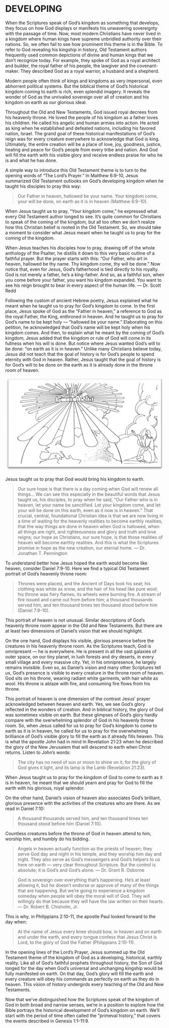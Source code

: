 # DEVELOPING

When the Scriptures speak of God’s kingdom as something that develops, they focus on how God displays or manifests his unwavering sovereignty with the passage of time. Now, most modern Christians have never lived in a kingdom where human kings have supreme unbridled authority over their nations. So, we often fail to see how prominent this theme is in the Bible. To refer to God revealing his kingship in history, Old Testament authors frequently used common depictions of divine and human kings that we don’t recognize today. For example, they spoke of God as a royal architect and builder, the royal father of his people, the lawgiver and the covenant-maker. They described God as a royal warrior, a husband and a shepherd.

Modern people often think of kings and kingdoms as very impersonal, even abhorrent political systems. But the biblical theme of God’s historical kingdom coming to earth is rich, even splendid imagery. It reveals the wonder of God as the unrivaled sovereign over all of creation and his kingdom on earth as our glorious ideal.

Throughout the Old and New Testaments, God issued royal decrees from his heavenly throne. He loved the people of his kingdom as a father loves his children. He called his angelic and human armies into action. He acted as king when he established and defeated nations, including his favored nation, Israel. The grand goal of these historical manifestations of God’s reign was for every creature everywhere to acknowledge that God is king. Ultimately, the entire creation will be a place of love, joy, goodness, justice, healing and peace for God’s people from every tribe and nation. And God will fill the earth with his visible glory and receive endless praise for who he is and what he has done.

A simple way to introduce this Old Testament theme is to turn to the opening words of “The Lord’s Prayer.” In Matthew 6:9-10, Jesus summarized Old Testament outlooks on God’s developing kingdom when he taught his disciples to pray this way:

> Our Father in heaven, hallowed be your name. Your kingdom come, your will be done, on earth as it is in heaven (Matthew 6:9-10).

When Jesus taught us to pray, “Your kingdom come,” he expressed what every Old Testament author longed to see. It’s quite common for Christians to speak of the coming of the kingdom, but all too often we don’t realize how this Christian belief is rooted in the Old Testament. So, we should take a moment to consider what Jesus meant when he taught us to pray for the coming of the kingdom.

When Jesus teaches his disciples how to pray, drawing off of the whole anthology of the Psalter, he distills it down to this very basic outline of a faithful prayer. But the prayer starts with this: “Our Father, who art in heaven, hallowed be thy name. Thy kingdom come, thy will be done.” Now notice that, even for Jesus, God’s fatherhood is tied directly to his royalty. God is not merely a father, he’s a king-father. And so, as a faithful son, when you come before your father, you want his kingdom expanded. You want to see his reign brought to bear in every aspect of the human life. — Dr. Scott Redd

Following the custom of ancient Hebrew poetry, Jesus explained what he meant when he taught us to pray for God’s kingdom to come. In the first place, Jesus spoke of God as the “Father in heaven,” a reference to God as the royal Father, the King, enthroned in heaven. And he taught us to pray for God’s name to be kept holy — “hallowed be your name.” Elaborating on this petition, he acknowledged that God’s name will be kept holy when his kingdom comes. And then, to explain what he meant by the coming of God’s kingdom, Jesus added that the kingdom or rule of God will come in its fullness when his will is done. But notice where Jesus wanted God’s will to be done: “on earth as it is in heaven.” Unlike many Christians believe today, Jesus did not teach that the goal of history is for God’s people to spend eternity with God in heaven. Rather, Jesus taught that the goal of history is for God’s will to be done on the earth as it is already done in the throne room of heaven.

![1.1.2.m.pic01](https://github.com/thirdmill/images/raw/main/1.1.2.m.pic01.png)

Jesus taught us to pray that God would bring his kingdom to earth.

> Our sure hope is that there is a day coming when God will renew all things… We can see this especially in the beautiful words that Jesus taught us, his disciples, to pray when he said, “Our Father who is in heaven, let your name be sanctified. Let your kingdom come, and let your will be done on this earth, even as it now is in heaven.” That crucial, central, foundational Christian idea is that we are now living in a time of waiting for the heavenly realities to become earthly realities, that the way things are done in heaven when God is hallowed, when all things are right, and righteousness and glory and truth and love reigns; our hope as Christians, our sure hope, is that those realities of heaven will become earthly realities. And this is what the Scriptures promise in hope as the new creation, our eternal home. — Dr. Jonathan T. Pennington

To understand better how Jesus hoped the earth would become like heaven, consider Daniel 7:9-10. Here we find a typical Old Testament portrait of God’s heavenly throne room:

> Thrones were placed, and the Ancient of Days took his seat; his clothing was white as snow, and the hair of his head like pure wool; his throne was fiery flames; its wheels were burning fire. A stream of fire issued and came out from before him; a thousand thousands served him, and ten thousand times ten thousand stood before him (Daniel 7:9-10).

This portrait of heaven is not unusual. Similar descriptions of God’s heavenly throne room appear in the Old and New Testaments. But there are at least two dimensions of Daniel’s vision that we should highlight.

On the one hand, God displays his visible, glorious presence before the creatures in his heavenly throne room. As the Scriptures teach, God is omnipresent — he is everywhere. He is present in all the vast galaxies of outer space, on our tiny planet, in lush forests and dry deserts, in every small village and every massive city. Yet, in his omnipresence, he largely remains invisible. Even so, as Daniel’s vision and many other Scriptures tell us, God’s presence is visible to every creature in the throne room of heaven. God sits on his throne, wearing radiant white garments, with hair white as wool. His throne is ablaze with fire, and consuming fire flows from his throne.

This portrait of heaven is one dimension of the contrast Jesus’ prayer acknowledged between heaven and earth. Yes, we see God’s glory reflected in the wonders of creation. And in biblical history, the glory of God was sometimes visible on earth. But these glimpses of God’s glory hardly compare with the overwhelming splendor of God in his heavenly throne room. So, when Jesus called for us to pray for God’s kingdom to come to earth as it is in heaven, he called for us to pray for the overwhelming brilliance of God’s visible glory to fill the earth as it already fills heaven. This is what the apostle John had in mind in Revelation 21:23 when he described the glory of the New Jerusalem that will descend to earth when Christ returns. Listen to John’s words:

> The city has no need of sun or moon to shine on it, for the glory of God gives it light, and its lamp is the Lamb (Revelation 21:23).

When Jesus taught us to pray for the kingdom of God to come to earth as it is in heaven, he meant that we should yearn and pray for God to fill the earth with his glorious, royal splendor.

On the other hand, Daniel’s vision of heaven also associates God’s brilliant, glorious presence with the activities of the creatures who are there. As we read in Daniel 7:10:

> A thousand thousands served him, and ten thousand times ten thousand stood before him (Daniel 7:10).

Countless creatures before the throne of God in heaven attend to him, worship him, and humbly do his bidding.

> Angels in heaven actually function as the priests of heaven; they serve God day and night in his temple, and they worship him day and night. They also serve as God’s messengers and God’s helpers to us here on earth — very clear throughout Scripture. But the control is absolute; it is God’s and God’s alone. — Dr. Grant R. Osborne

> God is sovereign over everything that’s happening. He’s at least allowing it, but he doesn’t endorse or approve of many of the things that are happening. But we’re going to experience a kingdom someday when people will obey the moral will of God. They will willingly do that because they will have the law written on their hearts. — Dr. Robert B. Chisholm, Jr.

This is why, in Philippians 2:10-11, the apostle Paul looked forward to the day when:

> At the name of Jesus every knee should bow, in heaven and on earth and under the earth, and every tongue confess that Jesus Christ is Lord, to the glory of God the Father (Philippians 2:10-11).

In the opening lines of the Lord’s Prayer, Jesus summed up the Old Testament theme of the kingdom of God as a developing, historical, earthly reality. Like all of God’s faithful prophets throughout history, the Son of God longed for the day when God’s universal and unchanging kingship would be fully manifested on earth. On that day, God’s glory will fill the earth and every creature will obey his commands as perfectly on earth as they do in heaven. This vision of history undergirds every teaching of the Old and New Testaments.

Now that we’ve distinguished how the Scriptures speak of the kingdom of God in both broad and narrow senses, we’re in a position to explore how the Bible portrays the historical development of God’s kingdom on earth. We’ll start with the period of time often called the “primeval history,” that covers the events described in Genesis 1:1–11:9.

